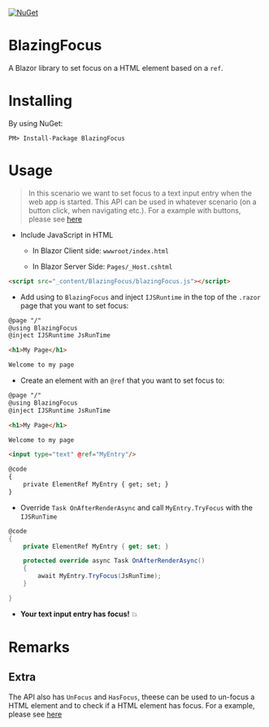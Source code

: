 [![NuGet](https://img.shields.io/nuget/v/BlazingFocus.svg?maxAge=2592000)](https://www.nuget.org/packages/BlazingFocus)

# BlazingFocus
A Blazor library to set focus on a HTML element based on a `ref`.

# Installing

By using NuGet:

`PM> Install-Package BlazingFocus`

# Usage

> In this scenario we want to set focus to a text input entry when the web app is started. This API can be used in whatever scenario (on a button click, when navigating etc.).
> For a example with buttons, please see [here](src/BlazingFocus.TestClients/Client-Side/BlazingFocus.TestClient.Client/Pages/Index.razor)

- Include JavaScript in HTML
  - In Blazor Client side: `wwwroot/index.html`

  - In Blazor Server Side: `Pages/_Host.cshtml`
  
```html
<script src="_content/BlazingFocus/blazingFocus.js"></script>
```
> 

- Add using to `BlazingFocus` and inject `IJSRuntime` in the top of the `.razor` page that you want to set focus:
  
```html
@page "/"
@using BlazingFocus
@inject IJSRuntime JsRunTime

<h1>My Page</h1>

Welcome to my page
```

- Create an element with an `@ref` that you want to set focus to:

```html
@page "/"
@using BlazingFocus
@inject IJSRuntime JsRunTime

<h1>My Page</h1>

Welcome to my page

<input type="text" @ref="MyEntry"/> 

@code
{
    private ElementRef MyEntry { get; set; }
}

```

- Override `Task OnAfterRenderAsync` and call `MyEntry.TryFocus` with the `IJSRunTime`
  
```csharp
@code
{
    private ElementRef MyEntry { get; set; }

    protected override async Task OnAfterRenderAsync()
    {
        await MyEntry.TryFocus(JsRunTime);
    }

}
```

- **Your text input entry has focus!** :boom:


# Remarks

## Extra

The API also has `UnFocus` and `HasFocus`, theese can be used to un-focus a HTML element and to check if a HTML element has focus.
For a example, please see [here](src/BlazingFocus.TestClients/Client-Side/BlazingFocus.TestClient.Client/Pages/Index.razor)

